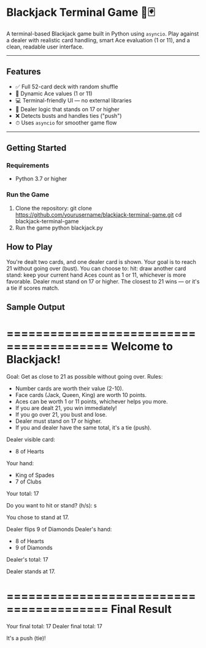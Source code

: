 # Blackjack Terminal Game 🎲🃏

A terminal-based Blackjack game built in Python using `asyncio`. Play against a dealer with realistic card handling, smart Ace evaluation (1 or 11), and a clean, readable user interface.

---

## Features

- ✅ Full 52-card deck with random shuffle  
- 🧠 Dynamic Ace values (1 or 11)  
- 💻 Terminal-friendly UI — no external libraries  
- 🤖 Dealer logic that stands on 17 or higher  
- ❌ Detects busts and handles ties ("push")  
- ⏱ Uses `asyncio` for smoother game flow  

---

## Getting Started

### Requirements

- Python 3.7 or higher

### Run the Game

1. Clone the repository:
   git clone https://github.com/yourusername/blackjack-terminal-game.git
   cd blackjack-terminal-game
2. Run the game
   python blackjack.py

## How to Play
You're dealt two cards, and one dealer card is shown.
Your goal is to reach 21 without going over (bust).
You can choose to:
hit: draw another card
stand: keep your current hand
Aces count as 1 or 11, whichever is more favorable.
Dealer must stand on 17 or higher.
The closest to 21 wins — or it's a tie if scores match.

## Sample Output

========================================
         Welcome to Blackjack!
========================================

Goal: Get as close to 21 as possible without going over.
Rules:
 - Number cards are worth their value (2-10).
 - Face cards (Jack, Queen, King) are worth 10 points.
 - Aces can be worth 1 or 11 points, whichever helps you more.
 - If you are dealt 21, you win immediately!
 - If you go over 21, you bust and lose.
 - Dealer must stand on 17 or higher.
 - If you and dealer have the same total, it's a tie (push).

Dealer visible card:
  - 8 of Hearts

Your hand:
  - King of Spades
  - 7 of Clubs

Your total: 17

Do you want to hit or stand? (h/s): s

You chose to stand at 17.

Dealer flips 9 of Diamonds
Dealer's hand:
  - 8 of Hearts
  - 9 of Diamonds

Dealer's total: 17

Dealer stands at 17.

========================================
              Final Result
========================================
Your final total: 17
Dealer final total: 17

It's a push (tie)!
